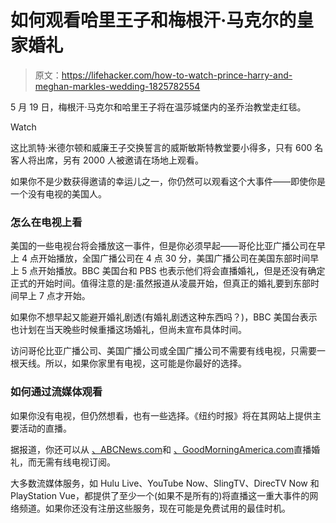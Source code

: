 # 如何观看哈里王子和梅根汗·马克尔的皇家婚礼

> 原文：<https://lifehacker.com/how-to-watch-prince-harry-and-meghan-markles-wedding-1825782554>

5 月 19 日，梅根汗·马克尔和哈里王子将在温莎城堡内的圣乔治教堂走红毯。

Watch

这比凯特·米德尔顿和威廉王子交换誓言的威斯敏斯特教堂要小得多，只有 600 名客人将出席，另有 2000 人被邀请在场地上观看。

如果你不是少数获得邀请的幸运儿之一，你仍然可以观看这个大事件——即使你是一个没有电视的美国人。

### 怎么在电视上看

美国的一些电视台将会播放这一事件，但是你必须早起——哥伦比亚广播公司在早上 4 点开始播放，全国广播公司在 4 点 30 分，美国广播公司在美国东部时间早上 5 点开始播放。BBC 美国台和 PBS 也表示他们将会直播婚礼，但是还没有确定正式的开始时间。值得注意的是:虽然报道从凌晨开始，但真正的婚礼要到东部时间早上 7 点才开始。

如果你不想早起又能避开婚礼剧透(有婚礼剧透这种东西吗？)，BBC 美国台表示也计划在当天晚些时候重播这场婚礼，但尚未宣布具体时间。

访问哥伦比亚广播公司、美国广播公司或全国广播公司不需要有线电视，只需要一根天线。所以，如果你家里有电视，这可能是你最好的选择。

### 如何通过流媒体观看

如果你没有电视，但仍然想看，也有一些选择。《纽约时报》将在其网站上提供主要活动的直播。

据报道，你还可以从 [、ABCNews.com](http://ABCNews.com)和 [、GoodMorningAmerica.com](http://GoodMorningAmerica.com)直播婚礼，而无需有线电视订阅。

大多数流媒体服务，如 Hulu Live、YouTube Now、SlingTV、DirecTV Now 和 PlayStation Vue，都提供了至少一个(如果不是所有的)将直播这一重大事件的网络频道。如果你还没有注册这些服务，现在可能是免费试用的最佳时机。